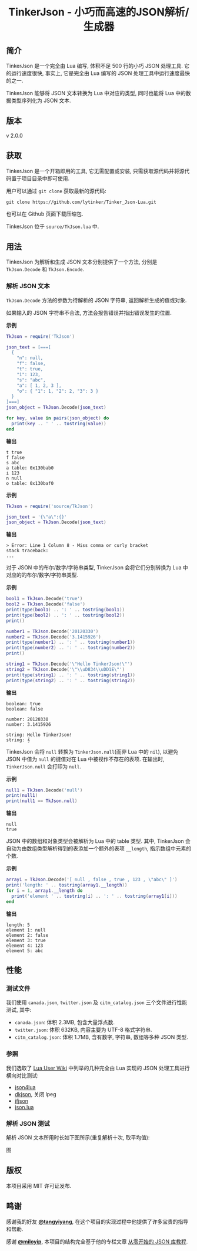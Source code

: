 <h1 align="center">TinkerJson - 小巧而高速的JSON解析/生成器</h1>

## 简介

TinkerJson 是一个完全由 Lua 编写, 体积不足 500 行的小巧 JSON 处理工具. 它的运行速度很快, 事实上, 它是完全由 Lua 编写的 JSON 处理工具中运行速度最快的之一.

TinkerJson 能够将 JSON 文本转换为 Lua 中对应的类型, 同时也能将 Lua 中的数据类型序列化为 JSON 文本.

## 版本

v 2.0.0

<!-- ## 特性 -->

## 获取

TinkerJson 是一个开箱即用的工具, 它无需配置或安装, 只需获取源代码并将源代码置于项目目录中即可使用.

用户可以通过 `git clone` 获取最新的源代码:

```shell
git clone https://github.com/lytinker/Tinker_Json-Lua.git
```

也可以在 Github 页面下载压缩包.

TinkerJson 位于 `source/TkJson.lua` 中.

<!-- ## 安装 -->

<!-- ## 依赖 -->

## 用法

TinkerJson 为解析和生成 JSON 文本分别提供了一个方法, 分别是 `TkJson.Decode` 和 `TkJson.Encode`.

### 解析 JSON 文本

`TkJson.Decode` 方法的参数为待解析的 JSON 字符串, 返回解析生成的值或对象.

如果输入的 JSON 字符串不合法, 方法会报告错误并指出错误发生的位置.

**示例**

```lua
TkJson = require('TkJson')

json_text = [===[
  {
    "n": null,
    "f": false,
    "t": true,
    "i": 123,
    "s": "abc",
    "a": [ 1, 2, 3 ],
    "o": { "1": 1, "2": 2, "3": 3 }
  }
]===]
json_object = TkJson.Decode(json_text)

for key, value in pairs(json_object) do
  print(key .. ' ' .. tostring(value))
end
```

**输出**

```
t true
f false
s abc
a table: 0x130bab0
i 123
n null
o table: 0x130baf0
```

**示例**

```lua
TkJson = require('source/TkJson')

json_text = '{\"a\":{}'
json_object = TkJson.Decode(json_text)
```

**输出**

```
> Error: Line 1 Column 8 - Miss comma or curly bracket
stack traceback:
...
```

对于 JSON 中的布尔/数字/字符串类型, TinkerJson 会将它们分别转换为 Lua 中对应的的布尔/数字/字符串类型.

**示例**

```lua
bool1 = TkJson.Decode('true')
bool2 = TkJson.Decode('false')
print(type(bool1) .. ': ' .. tostring(bool1))
print(type(bool2) .. ': ' .. tostring(bool2))
print()

number1 = TkJson.Decode('20120330')
number2 = TkJson.Decode('3.1415926')
print(type(number1) .. ': ' .. tostring(number1))
print(type(number2) .. ': ' .. tostring(number2))
print()

string1 = TkJson.Decode('\"Hello TinkerJson!\"')
string2 = TkJson.Decode('\"\\uD834\\uDD1E\"')
print(type(string1) .. ': ' .. tostring(string1))
print(type(string2) .. ': ' .. tostring(string2))
```

**输出**

```
boolean: true
boolean: false

number: 20120330
number: 3.1415926

string: Hello TinkerJson!
string: 𝄞
```

TinkerJson 会将 `null` 转换为 `TinkerJson.null`(而非 Lua 中的 `nil`), 以避免 JSON 中值为 `null` 的键值对在 Lua 中被视作不存在的表项. 在输出时, `TinkerJson.null` 会打印为 `null`.

**示例**

```lua
null1 = TkJson.Decode('null')
print(null1)
print(null1 == TkJson.null)
```

**输出**

```
null
true
```

JSON 中的数组和对象类型会被解析为 Lua 中的 table 类型. 其中, TinkerJson 会自动为由数组类型解析得到的表添加一个额外的表项 `__length`, 指示数组中元素的个数.

**示例**

```lua
array1 = TkJson.Decode('[ null , false , true , 123 , \"abc\" ]')
print('length: ' .. tostring(array1.__length))
for i = 1, array1.__length do
  print('element ' .. tostring(i) .. ': ' .. tostring(array1[i]))
end
```

**输出**

```
length: 5
element 1: null
element 2: false
element 3: true
element 4: 123
element 5: abc
```

## 性能

### 测试文件

我们使用 `canada.json`, `twitter.json` 及 `citm_catalog.json` 三个文件进行性能测试, 其中:

* `canada.json`: 体积 2.3MB, 包含大量浮点数.
* `twitter.json`: 体积 632KB, 内容主要为 UTF-8 格式字符串.
* `citm_catalog.json`: 体积 1.7MB, 含有数字, 字符串, 数组等多种 JSON 类型.

### 参照

我们选取了 [Lua User Wiki](http://lua-users.org/wiki/JsonModules) 中列举的几种完全由 Lua 实现的 JSON 处理工具进行横向对比测试: 

* [json4lua](https://github.com/craigmj/json4lua)
* [dkjson](http://dkolf.de/src/dkjson-lua.fsl/home), 关闭 lpeg
* [jfjson](http://regex.info/blog/lua/json)
* [json.lua](https://github.com/rxi/json.lua)

### 解析 JSON 测试

解析 JSON 文本所用时长如下图所示(重复解析十次, 取平均值):

图

## 版权

本项目采用 MIT 许可证发布.

## 鸣谢

感谢我的好友 [**@tangyiyang**](https://github.com/tangyiyang), 在这个项目的实现过程中他提供了许多宝贵的指导和帮助.

感谢 [**@miloyip**](https://github.com/miloyip), 本项目的结构完全基于他的专栏文章 [从零开始的 JSON 库教程](https://zhuanlan.zhihu.com/json-tutorial).